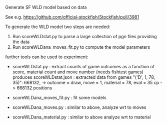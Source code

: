 Generate SF WLD model based on data

See e.g. https://github.com/official-stockfish/Stockfish/pull/3981

To generate the WLD model two steps are needed:

1) Run scoreWLDstat.py to parse a large collection of pgn files providing the data 
2) Run scoreWLDana_moves_fit.py to compute the model parameters 

further tools can be used to experiment:

* scoreWLDstat.py  : extract counts of game outcomes as a function of score, material count and move number (needs fishtest games)
                     produces scoreWLDstat.json : extracted data from games
                     "('D', 1, 78, 35)": 668132, -> outcome = draw, move = 1, material = 78, eval = 35 cp -> 668132 positions
*  scoreWLDana_moves_fit.py : fit some models

*  scoreWLDana_moves.py : similar to above, analyze wrt to moves
*  scoreWLDana_material.py : similar to above analyze wrt to material

